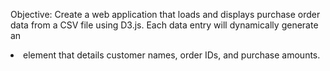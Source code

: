 Objective: Create a web application that loads and displays purchase order data from a CSV file using D3.js. Each data entry will dynamically generate an <li> element that details customer names, order IDs, and purchase amounts.

